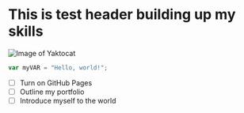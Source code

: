 # This is test header building up my skills
![Image of Yaktocat](https://octodex.github.com/images/yaktocat.png)
``` javascript
var myVAR = "Hello, world!";
```
- [ ] Turn on GitHub Pages
- [ ] Outline my portfolio
- [ ] Introduce myself to the world
